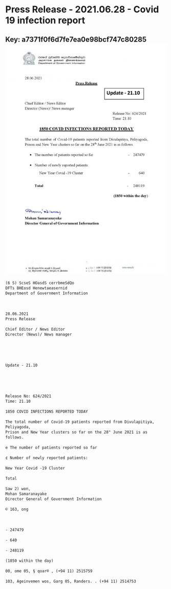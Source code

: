 # Press Release - 2021.06.28 - Covid 19 infection report 
Key: a7371f0f6d7fe7ea0e98bcf747c80285 
![img](img/a7371f0f6d7fe7ea0e98bcf747c80285.jpg)
---
```
(6 S) ScseS HOasdS cerrbmeSdQo
DFTs BHEosd Henewtaeasernid
Department of Government Information

 

28.06.2021
Press Release

Chief Editor / News Editor
Director (News)/ News manager

 

 

Update - 21.10

 

 

Release No: 624/2021
Time: 21.10

1850 COVID INFECTIONS REPORTED TODAY

The total number of Covid-19 patients reported from Divulapitiya, Peliyagoda,
Prison and New Year clusters so far on the 28" June 2021 is as follows.

e The number of patients reported so far

¢ Number of newly reported patients:

New Year Covid -19 Cluster

Total

Saw 2) won,
Mohan Samaranayake
Director General of Government Information

© 163, ong

 

- 247479

- 640

- 248119

(1850 within the day)

00, ome 05, § qoar® , (+94 11) 2515759

103, Ageinvemen wos, Garg 05, Randers. . (+94 11) 2514753

```
